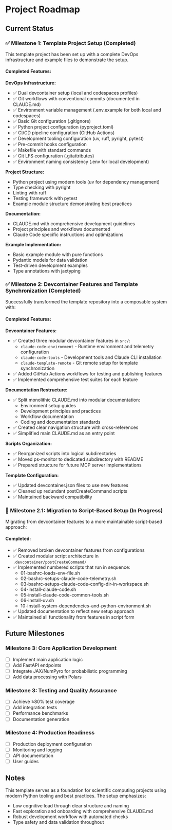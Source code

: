 # Project Roadmap

## Current Status

### ✅ Milestone 1: Template Project Setup (Completed)

This template project has been set up with a complete DevOps infrastructure and example files to demonstrate the setup.

#### Completed Features:

**DevOps Infrastructure:**
- ✅ Dual devcontainer setup (local and codespaces profiles)
- ✅ Git workflows with conventional commits (documented in CLAUDE.md)
- ✅ Environment variable management (.env.example for both local and codespaces)
- ✅ Basic Git configuration (.gitignore)
- ✅ Python project configuration (pyproject.toml)
- ✅ CI/CD pipeline configuration (GitHub Actions)
- ✅ Development tooling configuration (uv, ruff, pyright, pytest)
- ✅ Pre-commit hooks configuration
- ✅ Makefile with standard commands
- ✅ Git LFS configuration (.gitattributes)
- ✅ Environment naming consistency (.env for local development)

**Project Structure:**
- Python project using modern tools (uv for dependency management)
- Type checking with pyright
- Linting with ruff
- Testing framework with pytest
- Example module structure demonstrating best practices

**Documentation:**
- CLAUDE.md with comprehensive development guidelines
- Project principles and workflows documented
- Claude Code specific instructions and optimizations

**Example Implementation:**
- Basic example module with pure functions
- Pydantic models for data validation
- Test-driven development examples
- Type annotations with jaxtyping

### ✅ Milestone 2: Devcontainer Features and Template Synchronization (Completed)

Successfully transformed the template repository into a composable system with:

#### Completed Features:

**Devcontainer Features:**
- ✅ Created three modular devcontainer features in `src/`:
  - `claude-code-environment` - Runtime environment and telemetry configuration
  - `claude-code-tools` - Development tools and Claude CLI installation
  - `claude-template-remote` - Git remote setup for template synchronization
- ✅ Added GitHub Actions workflows for testing and publishing features
- ✅ Implemented comprehensive test suites for each feature

**Documentation Restructure:**
- ✅ Split monolithic CLAUDE.md into modular documentation:
  - Environment setup guides
  - Development principles and practices
  - Workflow documentation
  - Coding and documentation standards
- ✅ Created clear navigation structure with cross-references
- ✅ Simplified main CLAUDE.md as an entry point

**Scripts Organization:**
- ✅ Reorganized scripts into logical subdirectories
- ✅ Moved ps-monitor to dedicated subdirectory with README
- ✅ Prepared structure for future MCP server implementations

**Template Configuration:**
- ✅ Updated devcontainer.json files to use new features
- ✅ Cleaned up redundant postCreateCommand scripts
- ✅ Maintained backward compatibility

### 🔄 Milestone 2.1: Migration to Script-Based Setup (In Progress)

Migrating from devcontainer features to a more maintainable script-based approach:

#### Completed:
- ✅ Removed broken devcontainer features from configurations
- ✅ Created modular script architecture in `.devcontainer/postCreateCommand/`
- ✅ Implemented numbered scripts that run in sequence:
  - 01-bashrc-loads-env-file.sh
  - 02-bashrc-setups-claude-code-telemetry.sh
  - 03-bashrc-setups-claude-code-config-dir-in-workspace.sh
  - 04-install-claude-code.sh
  - 05-install-claude-code-common-tools.sh
  - 06-install-uv.sh
  - 10-install-system-dependencies-and-python-environment.sh
- ✅ Updated documentation to reflect new setup approach
- ✅ Maintained all functionality from features in script form

## Future Milestones

### Milestone 3: Core Application Development
- [ ] Implement main application logic
- [ ] Add FastAPI endpoints
- [ ] Integrate JAX/NumPyro for probabilistic programming
- [ ] Add data processing with Polars

### Milestone 3: Testing and Quality Assurance
- [ ] Achieve ≥80% test coverage
- [ ] Add integration tests
- [ ] Performance benchmarks
- [ ] Documentation generation

### Milestone 4: Production Readiness
- [ ] Production deployment configuration
- [ ] Monitoring and logging
- [ ] API documentation
- [ ] User guides

## Notes

This template serves as a foundation for scientific computing projects using modern Python tooling and best practices. The setup emphasizes:
- Low cognitive load through clear structure and naming
- Fast exploration and onboarding with comprehensive CLAUDE.md
- Robust development workflow with automated checks
- Type safety and data validation throughout
